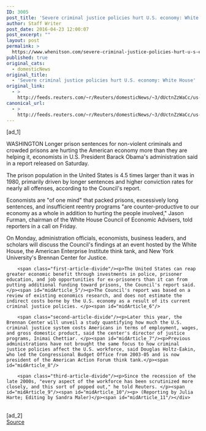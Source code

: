 ```yaml
---
ID: 3005
post_title: 'Severe criminal justice policies hurt U.S. economy: White House'
author: Staff Writer
post_date: 2016-04-23 12:00:07
post_excerpt: ""
layout: post
permalink: >
  https://www.whenitson.com/severe-criminal-justice-policies-hurt-u-s-economy-white-house/
published: true
original_cats:
  - domesticNews
original_title:
  - 'Severe criminal justice policies hurt U.S. economy: White House'
original_link:
  - >
    http://feeds.reuters.com/~r/Reuters/domesticNews/~3/dUctnZzWaCc/us-usa-justice-economy-idUSKCN0XK07V
canonical_url:
  - >
    http://feeds.reuters.com/~r/Reuters/domesticNews/~3/dUctnZzWaCc/us-usa-justice-economy-idUSKCN0XK07V
---
```

 [ad_1]
<br><div id="articleText">
<span id="midArticle_start"/>

<span id="midArticle_0"/><span class="focusParagraph" readability="5"><p><span class="articleLocation">WASHINGTON</span> Longer prison sentences for non-violent criminals and crowded prisons are hurting the American economy more than they are helping it, economists in U.S. President Barack Obama's administration said in a report released on Saturday.</p></span><span id="midArticle_1"/><p>The prison population in the United States is 4.5 times larger than it was in 1980, primarily driven by longer sentences and higher conviction rates for nearly all offenses, according to the Council's report.</p><span id="midArticle_2"/><p>Economists are "of one mind" that packed prisons, excessively long sentences, and insufficient reentry programs "are counter-productive to our economy as a whole in addition to hurting the people involved," Jason Furman, chairman of the White House Council of Economic Advisers, told reporters in a call on Friday.</p><span id="midArticle_3"/><p>On Monday, administration officials, economists, business leaders, and scholars will discuss the Council's findings at an event hosted by the White House, the American Enterprise Institute think tank, and New York University's Brennan Center for Justice.</p><span id="midArticle_4"/>
        
        <span class="first-article-divide"/><p>The United States can reap greater economic benefit through investments in police, prisoner education, and job opportunities for ex-prisoners than it can from putting additional funding toward prisons, the Council's report said.</p><span id="midArticle_5"/><p>The Council's report was based on a review of existing economics research, and does not estimate the indirect costs borne by the U.S. economy as a result of its current criminal justice policies. </p><span id="midArticle_6"/>
        
        <span class="second-article-divide"/><p>Later this year, the Brennan Center will unveil a study quantifying how much the U.S. criminal justice system costs Americans in terms of employment, wages, and gross domestic product, said the center's director of justice programs, Inimai Chettiar. </p><span id="midArticle_7"/><p>Previous administrations have not brought the same focus to how criminal justice policies affect the U.S. workforce, said Douglas Holtz-Eakin, who led the Congressional Budget Office from 2003-05 and is now president of the American Action Forum think tank.</p><span id="midArticle_8"/>
        
        <span class="third-article-divide"/><p>Since the recession of the late 2000s, "every aspect of the workforce has been scrutinized more closely, and this sort of popped out," he told Reuters. </p><span id="midArticle_9"/><span id="midArticle_10"/><p> (Reporting by Julia Harte; Editing by Sandra Maler)</p><span id="midArticle_11"/></div>
<br>[ad_2]
<br><a href="http://feeds.reuters.com/~r/Reuters/domesticNews/~3/dUctnZzWaCc/us-usa-justice-economy-idUSKCN0XK07V">Source </a>